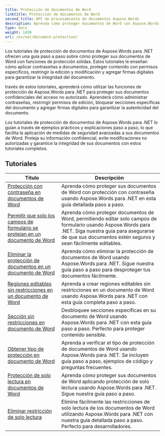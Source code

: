 ```yaml
---
title: Protección de documentos de Word
linktitle: Protección de documentos de Word
second_title: API de procesamiento de documentos Aspose.Words
description: Aprenda cómo proteger documentos de Word con Aspose.Words para .NET. Los tutoriales lo guiarán a través de los distintos métodos de protección, como bloquear cambios, protección con contraseña, restringir el acceso a elementos del documento y mucho más.
type: docs
weight: 1430
url: /es/net/document-protection/
---
```

Los tutoriales de protección de documentos de Aspose.Words para .NET ofrecen una guía paso a paso sobre cómo proteger sus documentos de Word con funciones de protección sólidas. Estos tutoriales le enseñan cómo aplicar contraseñas a documentos, proteger contenido con permisos específicos, restringir la edición y modificación y agregar firmas digitales para garantizar la integridad del documento.

través de estos tutoriales, aprenderá cómo utilizar las funciones de protección de Aspose.Words para .NET para proteger sus documentos confidenciales del acceso no autorizado. Aprenderá cómo administrar contraseñas, restringir permisos de edición, bloquear secciones específicas del documento y agregar firmas digitales para garantizar la autenticidad del documento.

Los tutoriales de protección de documentos de Aspose.Words para .NET lo guían a través de ejemplos prácticos y explicaciones paso a paso, lo que facilita la aplicación de medidas de seguridad avanzadas a sus documentos de Word. Proteja su información confidencial, evite modificaciones no autorizadas y garantice la integridad de sus documentos con estos tutoriales completos.

 ## Tutoriales
| Título | Descripción |
| --- | --- |
| [Protección con contraseña en documentos de Word](./password-protection/) | Aprenda cómo proteger sus documentos de Word con protección con contraseña usando Aspose.Words para .NET en esta guía detallada paso a paso. |
| [Permitir que solo los campos de formulario se protejan en un documento de Word](./allow-only-form-fields-protect/) | Aprenda cómo proteger documentos de Word, permitiendo editar solo campos de formulario usando Aspose.Words para .NET. Siga nuestra guía para asegurarse de que sus documentos estén seguros y sean fácilmente editables. |
| [Eliminar la protección de documentos en un documento de Word](./remove-document-protection/) | Aprenda cómo eliminar la protección de documentos de Word usando Aspose.Words para .NET. Sigue nuestra guía paso a paso para desproteger tus documentos fácilmente. |
| [Regiones editables sin restricciones en un documento de Word](./unrestricted-editable-regions/) | Aprenda a crear regiones editables sin restricciones en un documento de Word usando Aspose.Words para .NET con esta guía completa paso a paso. |
| [Sección sin restricciones en documento de Word](./unrestricted-section/) | Desbloquee secciones específicas en su documento de Word usando Aspose.Words para .NET con esta guía paso a paso. Perfecto para proteger contenido sensible. |
| [Obtener tipo de protección en documento de Word](./get-protection-type/) | Aprenda a verificar el tipo de protección de documentos de Word usando Aspose.Words para .NET. Se incluyen guía paso a paso, ejemplos de código y preguntas frecuentes. |
| [Protección de solo lectura en documentos de Word](./read-only-protection/) | Aprenda cómo proteger sus documentos de Word aplicando protección de solo lectura usando Aspose.Words para .NET. Sigue nuestra guía paso a paso. |
| [Eliminar restricción de solo lectura](./remove-read-only-restriction/) | Elimine fácilmente las restricciones de solo lectura de los documentos de Word utilizando Aspose.Words para .NET con nuestra guía detallada paso a paso. Perfecto para desarrolladores. |